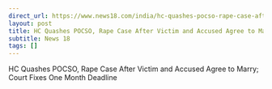 ```yaml
---
direct_url: https://www.news18.com/india/hc-quashes-pocso-rape-case-after-victim-and-accused-agree-to-marry-court-fixes-one-month-deadline-8671384.html
layout: post
title: HC Quashes POCSO, Rape Case After Victim and Accused Agree to Marry; Court Fixes One Month Deadline
subtitle: News 18
tags: []
---
```


HC Quashes POCSO, Rape Case After Victim and Accused Agree to Marry; Court Fixes One Month Deadline
